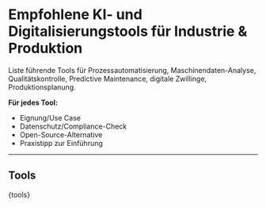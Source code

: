 # Empfohlene KI- und Digitalisierungstools für Industrie & Produktion

Liste führende Tools für Prozessautomatisierung, Maschinendaten-Analyse, Qualitätskontrolle, Predictive Maintenance, digitale Zwillinge, Produktionsplanung.

**Für jedes Tool:**
- Eignung/Use Case
- Datenschutz/Compliance-Check
- Open-Source-Alternative
- Praxistipp zur Einführung

---

## Tools

{tools}
